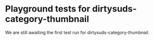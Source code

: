# Playground tests for dirtysuds-category-thumbnail
We are still awaiting the first test run for dirtysuds-category-thumbnail.
